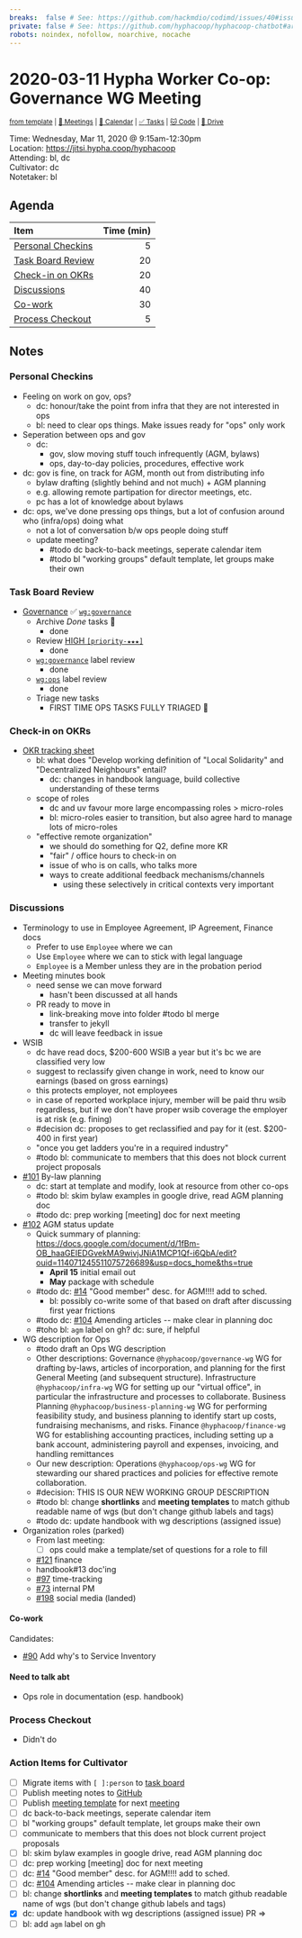 ```yaml
---
breaks:  false # See: https://github.com/hackmdio/codimd/issues/40#issuecomment-172927690
private: false # See: https://github.com/hyphacoop/hyphacoop-chatbot#archive
robots: noindex, nofollow, noarchive, nocache
---
```

# 2020-03-11 Hypha Worker Co-op: Governance WG Meeting

<sup>[from template][template] | [:notebook: Meetings][meetings] | [:date: Calendar][calendar] | [:white_check_mark: Tasks][tasks] | [:cat: Code][gh] | [:open_file_folder: Drive][gdrive]</sup>

Time: Wednesday, Mar 11, 2020 @ 9:15am-12:30pm  
Location: https://jitsi.hypha.coop/hyphacoop  
Attending:  bl, dc  
Cultivator: dc  
Notetaker:  bl  

## Agenda

| Item                                        | Time (min) |
|:--------------------------------------------|-----------:|
| [Personal Checkins](#Personal-Checkins)     |          5 |
| [Task Board Review](#Task-Board-Review)     |         20 |
| [Check-in on OKRs](#Check-in-on-OKRs)       |         20 |
| [Discussions](#Discussions)                 |         40 |
| [Co-work](#Co-work)                         |         30 |
| [Process Checkout](#Process-Checkout)       |          5 |

## Notes

### Personal Checkins

- Feeling on work on gov, ops?
    - dc: honour/take the point from infra that they are not interested in ops 
    - bl: need to clear ops things. Make issues ready for "ops" only work
- Seperation between ops and gov
    - dc: 
        - gov, slow moving stuff touch infrequently (AGM, bylaws)
        - ops, day-to-day policies, procedures, effective work
- dc: gov is fine, on track for AGM, month out from distributing info
    - bylaw drafting (slightly behind and not much) + AGM planning
    - e.g. allowing remote partipation for director meetings, etc.
    - pc has a lot of knowledge about bylaws
- dc: ops, we've done pressing ops things, but a lot of confusion around who (infra/ops) doing what
    - not a lot of conversation b/w ops people doing stuff
    - update meeting?
        - #todo dc back-to-back meetings, seperate calendar item
        - #todo bl "working groups" default template, let groups make their own

### Task Board Review

- [Governance][gov-wg] :white_check_mark: [`wg:governance`][l-gov]
    - Archive _Done_ tasks :tada:
        - done
    - Review [HIGH `[priority-★★★]`][l-pri-hi]
        - done
    - [`wg:governance`][l-gov] label review    
        - done
    - [`wg:ops`][l-ops] label review
        - done
    - Triage new tasks
        - FIRST TIME OPS TASKS FULLY TRIAGED :tada: 

### Check-in on OKRs

- [OKR tracking sheet](https://docs.google.com/spreadsheets/d/1hMFS3IhzZOFQA-yjt7lFcoVO0Ry6erFEH7D1NswvDtA/edit#gid=1268227002)
    - bl: what does "Develop working definition of "Local Solidarity" and "Decentralized Neighbours" entail?
        - dc: changes in handbook language, build collective understanding of these terms
    - scope of roles
        - dc and uv favour more large encompassing roles > micro-roles
        - bl: micro-roles easier to transition, but also agree hard to manage lots of micro-roles
    - "effective remote organization"
        - we should do something for Q2, define more KR
        - "fair" / office hours to check-in on 
        - issue of who is on calls, who talks more 
        - ways to create additional feedback mechanisms/channels
            - using these selectively in critical contexts very important

### Discussions

- Terminology to use in Employee Agreement, IP Agreement, Finance docs
    - Prefer to use `Employee` where we can
    - Use `Employee` where we can to stick with legal language
    - `Employee` is a Member unless they are in the probation period
- Meeting minutes book
    - need sense we can move forward
        - hasn't been discussed at all hands
    - PR ready to move in
        - link-breaking move into folder #todo bl merge
        - transfer to jekyll
        - dc will leave feedback in issue
- WSIB
    - dc have read docs, $200-600 WSIB a year but it's bc we are classified very low
    - suggest to reclassify given change in work, need to know our earnings (based on gross earnings)
    - this protects employer, not employees
    - in case of reported workplace injury, member will be paid thru wsib regardless, but if we don't have proper wsib coverage the employer is at risk (e.g. fining)
    - #decision dc: proposes to get reclassified and pay for it (est. $200-400 in first year)
    - "once you get ladders you're in a required industry"
    - #todo bl: communicate to members that this does not block current project proposals
- [#101](https://github.com/hyphacoop/organizing/issues/101) By-law planning
    - dc: start at template and modify, look at resource from other co-ops
    - #todo bl: skim bylaw examples in google drive, read AGM planning doc
    - #todo dc: prep working [meeting] doc for next meeting
- [#102](https://github.com/hyphacoop/organizing/issues/102) AGM status update
    - Quick summary of planning: https://docs.google.com/document/d/1fBm-OB_haaGEIEDGvekMA9wivjJNiA1MCP1Qf-i6QbA/edit?ouid=114071245511075726689&usp=docs_home&ths=true
        - **April 15** initial email out
        - **May** package with schedule
    - #todo dc: [#14](https://github.com/hyphacoop/organizing/issues/14) "Good member" desc. for AGM!!!! add to sched.
        - bl: possibly co-write some of that based on draft after discussing first year frictions
    - #todo dc: [#104](https://github.com/hyphacoop/organizing/issues/104) Amending articles -- make clear in planning doc
    - #toho bl: `agm` label on gh? dc: sure, if helpful
- WG description for Ops
    - #todo draft an Ops WG description
    - Other descriptions:
        Governance `@hyphacoop/governance-wg`
        WG for drafting by-laws, articles of incorporation, and planning for the first General Meeting (and subsequent structure).
        Infrastructure `@hyphacoop/infra-wg`
        WG for setting up our "virtual office", in particular the infrastructure and processes to collaborate.
        Business Planning `@hyphacoop/business-planning-wg`
        WG for performing feasibility study, and business planning to identify start up costs, fundraising mechanisms, and risks.
        Finance `@hyphacoop/finance-wg`
        WG for establishing accounting practices, including setting up a bank account, administering payroll and expenses, invoicing, and handling remittances
    - Our new description:
        Operations `@hyphacoop/ops-wg`
        WG for stewarding our shared practices and policies for effective remote collaboration.
    - #decision: THIS IS OUR NEW WORKING GROUP DESCRIPTION  
    - #todo bl: change **shortlinks** and **meeting templates** to match github readable name of wgs (but don't change github labels and tags)
    - #todo dc: update handbook with wg descriptions (assigned issue)
- Organization roles (parked)
    - From last meeting:
        - [ ] ops could make a template/set of questions for a role to fill
    - [#121](https://github.com/hyphacoop/organizing/issues/121) finance
    - handbook#13 doc'ing
    - [#97](https://github.com/hyphacoop/organizing/issues/97) time-tracking
    - [#73](https://github.com/hyphacoop/organizing/issues/73) internal PM 
    - [#198](https://github.com/hyphacoop/organizing/issues/198) social media (landed)

#### Co-work

Candidates:
- [#90](https://github.com/hyphacoop/organizing/issues/90) Add why's to Service Inventory 

#### Need to talk abt 

- Ops role in documentation (esp. handbook)

### Process Checkout

- Didn't do

### Action Items for Cultivator

- [ ] Migrate items with `[ ]:person` to [task board][tasks]
- [ ] Publish meeting notes to [GitHub][gh]
- [ ] Publish [meeting template][template] for next [meeting][meetings]
- [ ] dc back-to-back meetings, seperate calendar item
- [ ] bl "working groups" default template, let groups make their own
- [ ] communicate to members that this does not block current project proposals
- [ ] bl: skim bylaw examples in google drive, read AGM planning doc
- [ ] dc: prep working [meeting] doc for next meeting
- [ ] dc: [#14](https://github.com/hyphacoop/organizing/issues/14) "Good member" desc. for AGM!!!! add to sched.
- [ ] dc: [#104](https://github.com/hyphacoop/organizing/issues/104) Amending articles -- make clear in planning doc
- [ ] bl: change **shortlinks** and **meeting templates** to match github readable name of wgs (but don't change github labels and tags)
- [x] dc: update handbook with wg descriptions (assigned issue) PR => 
- [ ] bl: add `agm` label on gh

<!-- Links: Important -->
[template]: https://link.hypha.coop/template
[meetings]: https://link.hypha.coop/meetings
[calendar]: https://link.hypha.coop/calendar
[tasks]:    https://link.hypha.coop/tasks
[gh]:       https://link.hypha.coop/gh
[gdrive]:   https://link.hypha.coop/gdrive

<!-- Links: Labels -->
[l-pri-hi]: https://github.com/orgs/hyphacoop/projects/2?card_filter_query=label:[priority-★★★]
[l-pri-md]: https://github.com/orgs/hyphacoop/projects/2?card_filter_query=label:[priority-★★☆]
[l-pri-lo]: https://github.com/orgs/hyphacoop/projects/2?card_filter_query=label:[priority-★☆☆]
[l-pri-none]: https://github.com/orgs/hyphacoop/projects/2?card_filter_query=-label:[priority-★☆☆]+-label:[priority-★★☆]+-label:[priority-★★★]
[l-biz]: https://github.com/orgs/hyphacoop/projects/2?card_filter_query=label:"wg:business-planning"
[l-fin]: https://github.com/orgs/hyphacoop/projects/2?card_filter_query=label:"wg:finance"
[l-gov]: https://github.com/orgs/hyphacoop/projects/2?card_filter_query=label:"wg:governance
[l-ops]: https://github.com/orgs/hyphacoop/projects/2?card_filter_query=label:"wg:ops"
[l-inf]: https://github.com/orgs/hyphacoop/projects/2?card_filter_query=label:"wg:infra"
[l-none]: https://github.com/orgs/hyphacoop/projects/2?card_filter_query=-label:wg:infra-ops+-label:wg:finance+-label:wg:governance+-label:wg:business-planning

<!-- Links: Working Groups -->
[biz-wg]: https://link.hypha.coop/biz-wg
[fin-wg]: https://link.hypha.coop/fin-wg
[gov-wg]: https://link.hypha.coop/gov-wg
[ops-wg]: https://link.hypha.coop/ops-wg
